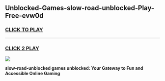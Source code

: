 
## Unblocked-Games-slow-road-unblocked-Play-Free-evw0d
<h3>
<a href="https://premium76.site?title=slow-road-unblocked&ref=19M">CLICK TO PLAY</a></h3>
<hr>

<h3>
<a href="https://premium76.site?title=slow-road-unblocked&ref=19M">CLICK 2 PLAY</a>
  
</h3>

<a href="https://premium76.site?title=slow-road-unblocked&ref=19M"><img src="https://clearcache.store/games.png"></a>


**slow-road-unblocked games unblocked: Your Gateway to Fun and Accessible Online Gaming**
